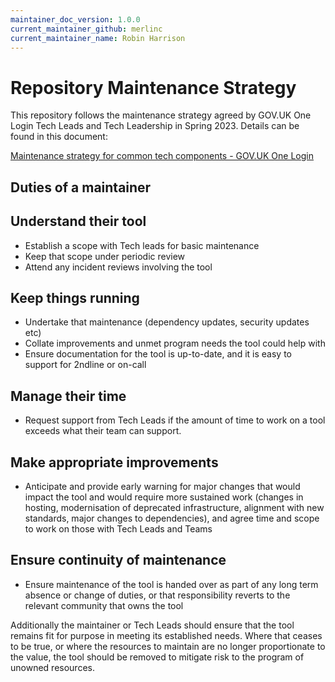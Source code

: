 ```yaml
---
maintainer_doc_version: 1.0.0
current_maintainer_github: merlinc
current_maintainer_name: Robin Harrison
---
```


# Repository Maintenance Strategy

This repository follows the maintenance strategy agreed by GOV.UK One Login Tech Leads and Tech Leadership in Spring 2023.
Details can be found in this document:

[Maintenance strategy for common tech components - GOV.UK One Login](https://docs.google.com/document/d/16PBsdPC6q6KayMG0beiLgeqZUuFn8OeiQwURhFJEPPg/edit#heading=h.swngs1tj830v)

## Duties of a maintainer

## Understand their tool

- Establish a scope with Tech leads for basic maintenance
- Keep that scope under periodic review
- Attend any incident reviews involving the tool

## Keep things running

- Undertake that maintenance (dependency updates, security updates etc)
- Collate improvements and unmet program needs the tool could help with
- Ensure documentation for the tool is up-to-date, and it is easy to support for 2ndline or on-call

## Manage their time

- Request support from Tech Leads if the amount of time to work on a tool exceeds what their team can support.

## Make appropriate improvements

- Anticipate and provide early warning for major changes that would impact the tool and would require more sustained work (changes in hosting, modernisation of deprecated infrastructure, alignment with new standards, major changes to dependencies), and agree time and scope to work on those with Tech Leads and Teams

## Ensure continuity of maintenance

- Ensure maintenance of the tool is handed over as part of any long term absence or change of duties, or that responsibility reverts to the relevant community that owns the tool

Additionally the maintainer or Tech Leads should ensure that the tool remains fit for purpose in meeting its established needs. Where that ceases to be true, or where the resources to maintain are no longer proportionate to the value, the tool should be removed to mitigate risk to the program of unowned resources.
